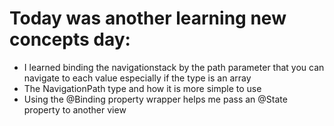 # Today was another learning new concepts day:

- I learned binding the navigationstack by the path parameter that you can navigate to each value especially if the type is an array
- The NavigationPath type and how it is more simple to use
- Using the @Binding property wrapper helps me pass an @State property to another view